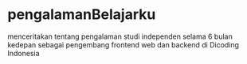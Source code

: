 # pengalamanBelajarku
menceritakan tentang pengalaman studi independen selama 6 bulan kedepan sebagai pengembang frontend web dan backend di Dicoding Indonesia
